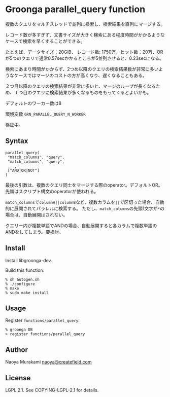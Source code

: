 # Groonga parallel_query function

複数のクエリをマルチスレッドで並列に検索し、検索結果を直列にマージする。

レコード数が多すぎず、文書サイズが大きく検索にある程度時間がかかるようなケースで検索を早くすることができる。

たとえば、データサイズ：20GiB、 レコード数: 1750万、ヒット数：20万、ORが5つのクエリで通常0.57secかかるところが5並列させると、0.23secになる。

検索にあまり時間がかからず、2つめ以降のクエリの検索結果数が非常に多いようなケースではマージのコストの方が高くなり、遅くなることもある。

２つ目以降のクエリの検索結果が非常に多いと、マージのループが長くなるため、１つ目のクエリに検索結果が多くなるものをもってくるとよいかも。

デフォルトのワーカー数は8

環境変数
``GRN_PARALLEL_QUERY_N_WORKER``

検証中。

## Syntax

```
parallel_query(
 "match_columns", "query",
 "match_columns", "query",
 ...,
 ["AND|OR|NOT"]
)
```

最後の引数は、複数のクエリ同士をマージする際のoperator。デフォルトOR。先頭はスクリプト構文のoperatorが使われる。

``match_columns``で``columnA||columnB``など、複数カラムを``||``で区切った場合、自動的に展開されてパラレルに検索する。
ただし、``match_columns``の先頭1文字が``*``の場合は、自動展開はされない。

クエリー内が複数単語でANDの場合、自動展開すると各カラムで複数単語のANDをしてしまう。要検討。

## Install

Install libgroonga-dev.

Build this function.

    % sh autogen.sh
    % ./configure
    % make
    % sudo make install

## Usage

Register `functions/parallel_query`:

    % groonga DB
    > register functions/parallel_query

## Author

Naoya Murakami naoya@createfield.com

## License

LGPL 2.1. See COPYING-LGPL-2.1 for details.
